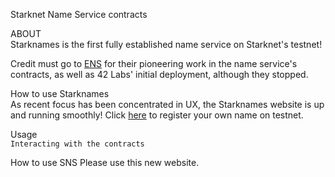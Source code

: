 Starknet Name Service contracts
<br />

ABOUT
<br />
Starknames is the first fully established name service on Starknet's testnet!

Credit must go to [ENS](https://ens.domains/) for their pioneering work in the name service's contracts, as well as 42 Labs' initial deployment, although they stopped.

How to use Starknames
<br />
As recent focus has been concentrated in UX, the Starknames website is up and running smoothly! Click [here](https://www.google.com/) to register your own name on testnet.

Usage
<br />
`Interacting with the contracts`



How to use SNS
Please use this new website.
